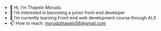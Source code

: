 - 👋 Hi, I’m Thapelo Morudu
- 👀 I’m interested in becoming a junior front-end developer
- 🌱 I’m currently learning Front-end web development course through ALX
- 📫 How to reach: moruduthapelo56@gmail.com

<!---
Morudu7/Morudu7 is a ✨ special ✨ repository because its `README.md` (this file) appears on your GitHub profile.
You can click the Preview link to take a look at your changes.
--->
